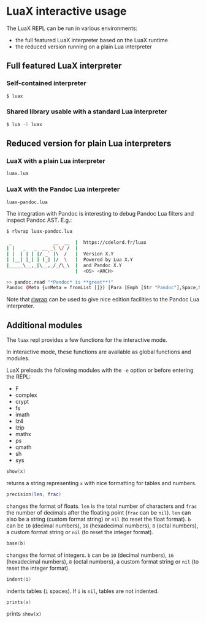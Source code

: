# LuaX interactive usage

The LuaX REPL can be run in various environments:

- the full featured LuaX interpreter based on the LuaX runtime
- the reduced version running on a plain Lua interpreter

## Full featured LuaX interpreter

### Self-contained interpreter

``` sh
$ luax
```

### Shared library usable with a standard Lua interpreter

``` sh
$ lua -l luax
```

## Reduced version for plain Lua interpreters

### LuaX with a plain Lua interpreter

``` sh
luax.lua
```

### LuaX with the Pandoc Lua interpreter

``` sh
luax-pandoc.lua
```

The integration with Pandoc is interesting to debug Pandoc Lua filters
and inspect Pandoc AST. E.g.:

``` sh
$ rlwrap luax-pandoc.lua

 _               __  __  |  https://cdelord.fr/luax
| |   _   _  __ _\ \/ /  |
| |  | | | |/ _` |\  /   |  Version X.Y
| |__| |_| | (_| |/  \   |  Powered by Lua X.Y
|_____\__,_|\__,_/_/\_\  |  and Pandoc X.Y
                         |  <OS> <ARCH>

>> pandoc.read "*Pandoc* is **great**!"
Pandoc (Meta {unMeta = fromList []}) [Para [Emph [Str "Pandoc"],Space,Str "is",Space,Strong [Str "great"],Str "!"]]
```

Note that [rlwrap](https://github.com/hanslub42/rlwrap) can be used to
give nice edition facilities to the Pandoc Lua interpreter.

## Additional modules

The `luax` repl provides a few functions for the interactive mode.

In interactive mode, these functions are available as global functions
and modules.

LuaX preloads the following modules with the `-e` option or before
entering the REPL:

- F
- complex
- crypt
- fs
- imath
- lz4
- lzip
- mathx
- ps
- qmath
- sh
- sys

``` lua
show(x)
```

returns a string representing `x` with nice formatting for tables and
numbers.

``` lua
precision(len, frac)
```

changes the format of floats. `len` is the total number of characters
and `frac` the number of decimals after the floating point (`frac` can
be `nil`). `len` can also be a string (custom format string) or `nil`
(to reset the float format). `b` can be `10` (decimal numbers), `16`
(hexadecimal numbers), `8` (octal numbers), a custom format string or
`nil` (to reset the integer format).

``` lua
base(b)
```

changes the format of integers. `b` can be `10` (decimal numbers), `16`
(hexadecimal numbers), `8` (octal numbers), a custom format string or
`nil` (to reset the integer format).

``` lua
indent(i)
```

indents tables (`i` spaces). If `i` is `nil`, tables are not indented.

``` lua
prints(x)
```

prints `show(x)`
